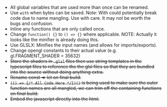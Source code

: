  * All global variables that are used more than once can be renamed.
 * Use `with` when bytes can be saved. Note: With could potentially break code due to name mangling.  Use with care.  It may not be worth the bugs and confusion.
 * Inline any functions that are only called once.
 * Change `function() {}` to `() => {}` where applicable.  NOTE: Actually it looks like the minifier is already doing this.
 * Use GLSLX: Minifies the input names (and allows for imports/exports).
 * Change opengl constants to their actual value (e.g. gl.FRAGMENT_SHADER = 35632)
 * ~~Store the shaders in `.glsl` files then use string templates in the typescript files to reference the the glsl files so that they are bundled into the source without doing anything extra.~~
 * ~~Rename const => let on final build.~~
 * ~~`(() => {/* All Code Here */})()`  is being used to make sure the outer function names are all mangled, we can trim off the containing functions on final build.~~
 * ~~Embed the javascript directly into the html.~~